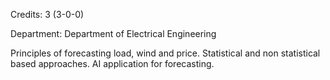 Credits: 3 (3-0-0)

Department: Department of Electrical Engineering

Principles of forecasting load, wind and price. Statistical and non statistical based approaches. AI application for forecasting.